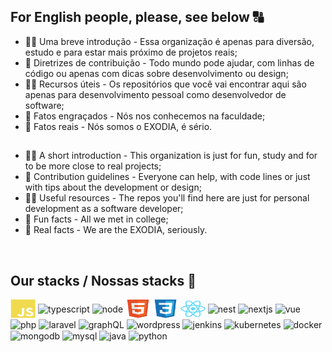 ## For English people, please, see below 🔠

- 🙋‍♀️ Uma breve introdução - Essa organização é apenas para diversão, estudo e para estar mais próximo de projetos reais; 
- 🌈 Diretrizes de contribuição - Todo mundo pode ajudar, com linhas de código ou apenas com dicas sobre desenvolvimento ou design;
- 👩‍💻 Recursos úteis - Os repositórios que você vai encontrar aqui são apenas para desenvolvimento pessoal como desenvolvedor de software;
- 🍿 Fatos engraçados - Nós nos conhecemos na faculdade;
- 🧙 Fatos reais - Nós somos o EXODIA, é sério.

## 

- 🙋‍♀️ A short introduction - This organization is just for fun, study and for to be more close to real projects; 
- 🌈 Contribution guidelines - Everyone can help, with code lines or just with tips about the development or design;
- 👩‍💻 Useful resources - The repos you'll find here are just for personal development as a software developer;
- 🍿 Fun facts - All we met in college;
- 🧙 Real facts - We are the EXODIA, seriously.

<div style="display: inline_block"><br>
  <h2>Our stacks / Nossas stacks 🤖</h2>
  <img align="center" alt="javascript" height="30" width="40" src="https://raw.githubusercontent.com/devicons/devicon/master/icons/javascript/javascript-plain.svg">
  <img align="center" alt="typescript" height="30" width="40" src= "https://cdn.jsdelivr.net/gh/devicons/devicon/icons/typescript/typescript-original.svg">
  <img align="center" alt="node" height="30" width="40" src= "https://cdn.jsdelivr.net/gh/devicons/devicon/icons/nodejs/nodejs-original.svg">  
  <img align="center" alt="html" height="30" width="40" src="https://raw.githubusercontent.com/devicons/devicon/master/icons/html5/html5-original.svg">
  <img align="center" alt="css" height="30" width="40" src="https://raw.githubusercontent.com/devicons/devicon/master/icons/css3/css3-original.svg">
  <img align="center" alt="react" height="30" width="40" src="https://raw.githubusercontent.com/devicons/devicon/master/icons/react/react-original.svg">
  <img align="center" alt="nest" height="30" width="40" src="https://cdn.jsdelivr.net/gh/devicons/devicon/icons/nestjs/nestjs-plain.svg" />
  <img align="center" alt="nextjs" height="30" width="40" src="https://cdn.jsdelivr.net/gh/devicons/devicon/icons/nextjs/nextjs-original.svg" />
  <img align="center" alt="vue" height="30" width="40" src="https://cdn.jsdelivr.net/gh/devicons/devicon/icons/vuejs/vuejs-original.svg" />
  <img align="center" alt="php" height="30" width="40" src="https://cdn.jsdelivr.net/gh/devicons/devicon/icons/php/php-original.svg" />
  <img align="center" alt="laravel" height="30" width="40" src="https://cdn.jsdelivr.net/gh/devicons/devicon/icons/laravel/laravel-plain-wordmark.svg" />
  <img align="center" alt="graphQL" height="30" width="40" src="https://cdn.jsdelivr.net/gh/devicons/devicon/icons/graphql/graphql-plain.svg" />
  <img align="center" alt="wordpress" height="30" width="40" src="https://cdn.jsdelivr.net/gh/devicons/devicon/icons/wordpress/wordpress-plain.svg" />        
  <img align="center" alt="jenkins" height="30" width="40" src="https://cdn.jsdelivr.net/gh/devicons/devicon/icons/jenkins/jenkins-original.svg" />   
  <img align="center" alt="kubernetes" height="30" width="40" src="https://cdn.jsdelivr.net/gh/devicons/devicon/icons/kubernetes/kubernetes-plain.svg" />
  <img align="center" alt="docker" height="30" width="40" src="https://cdn.jsdelivr.net/gh/devicons/devicon/icons/docker/docker-original-wordmark.svg" />
  <img align="center" alt="mongodb" height="30" width="40" src="https://cdn.jsdelivr.net/gh/devicons/devicon/icons/mongodb/mongodb-original-wordmark.svg" />
  <img align="center" alt="mysql" height="30" width="40" src="https://cdn.jsdelivr.net/gh/devicons/devicon/icons/mysql/mysql-original.svg" />
  <img align="center" alt="java" height="30" width="40" src="https://cdn.jsdelivr.net/gh/devicons/devicon/icons/java/java-original-wordmark.svg">
  <img align="center" alt="python" height="30" width="40" src="https://cdn.jsdelivr.net/gh/devicons/devicon/icons/python/python-original.svg" />
</div>
